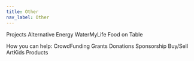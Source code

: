 ```yaml
---
title: Other
nav_label: Other
---
```


Projects
      Alternative Energy
      WaterMyLife
      Food on Table

How you can help:
CrowdFunding
Grants
Donations
Sponsorship
Buy/Sell ArtKids Products